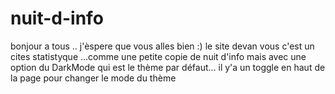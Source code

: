 # nuit-d-info
bonjour a tous .. j'èspere que vous alles bien :)
le site devan vous c'est un cites statistyque ...comme une petite copie de nuit d'info mais avec une option du DarkMode qui est le thème par défaut...
il y'a un toggle en haut de la page pour changer le mode du thème 

